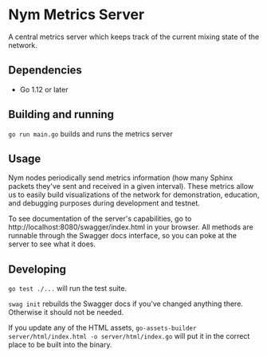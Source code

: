 # Nym Metrics Server

A central metrics server which keeps track of the current mixing state of the network. 

## Dependencies

* Go 1.12 or later

## Building and running

`go run main.go` builds and runs the metrics server


## Usage

Nym nodes periodically send metrics information (how many Sphinx packets they've sent and received in a given interval). These metrics allow us to easily build visualizations of the network for demonstration, education, and debugging purposes during development and testnet.

To see documentation of the server's capabilities, go to http://localhost:8080/swagger/index.html in your browser. All methods are runnable through the Swagger docs interface, so you can poke at the server to see what it does. 

## Developing

`go test ./...` will run the test suite.

`swag init` rebuilds the Swagger docs if you've changed anything there. Otherwise it should not be needed.

If you update any of the HTML assets, `go-assets-builder server/html/index.html -o server/html/index.go` will put it in the correct place to be built into the binary. 

